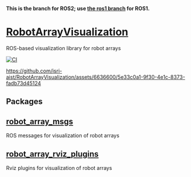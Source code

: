 **This is the branch for ROS2; use [the ros1 branch](https://github.com/isri-aist/RobotArrayVisualization/tree/ros1) for ROS1.**

# [RobotArrayVisualization](https://github.com/isri-aist/RobotArrayVisualization)
ROS-based visualization library for robot arrays

[![CI](https://github.com/isri-aist/RobotArrayVisualization/actions/workflows/ci.yaml/badge.svg)](https://github.com/isri-aist/RobotArrayVisualization/actions/workflows/ci.yaml)

https://github.com/isri-aist/RobotArrayVisualization/assets/6636600/5e33c0a1-9f30-4e1c-8373-fadb73d45124

## Packages
## [robot_array_msgs](https://github.com/isri-aist/RobotArrayVisualization/tree/main/robot_array_msgs)
ROS messages for visualization of robot arrays

## [robot_array_rviz_plugins](https://github.com/isri-aist/RobotArrayVisualization/tree/main/robot_array_rviz_plugins)
Rviz plugins for visualization of robot arrays
